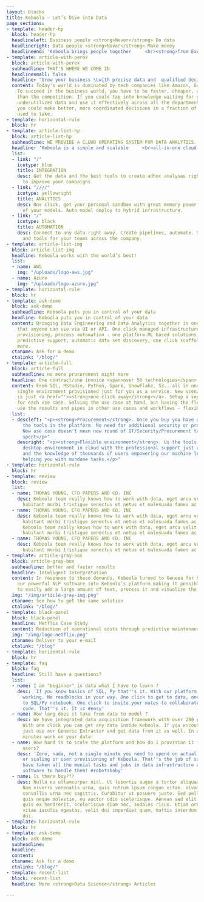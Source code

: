 ```yaml
---
layout: blocks
title: Keboola – Let’s Dive into Data
page_sections:
- template: header-hp
  block: header-hp
  headlineleft: Business people <strong>Never</strong> Do data
  headlineright: Data people <strong>Never</strong> Make money
  headlineend: 'Keboola brings people together     <br><strong>from Excel to AI</strong> with lightning speed. '
- template: article-with-perex
  block: article-with-perex
  subheadline: THAT'S WHERE WE COME IN
  headlinesmall: false
  headline: "Grow your business \Lwith precise data and  qualified decisions"
  content: Today's world is dominated by tech companies like Amazon, Google, and Facebook.
    To succeed in the business world, you have to be faster, cheaper, and more precise
    than the competition. If you could tap into knowledge waiting for you in your
    underutilized data and use it effectively across all the departments of your business,
    you could make better, more coordinated decisions in a fraction of the time it
    used to take.
- template: horizontal-rule
  block: hr
- template: article-list-hp
  block: article-list-hp
  subheadline: WE PROVIDE A CLOUD OPERATING SYSTEM FOR DATA ANALYTICS.
  headline: 'Keboola is a simple and scalable     <br>all-in-one cloud environment.'
  list:
  - link: "/"
    icotype: blue
    title: INTEGRATION
    desc: Get the data and the best tools to create adhoc analyses right in your department
      to improve your campaigns.
  - link: "////"
    icotype: yellowright
    title: ANALYTICS
    desc: One click, get your personal sandbox with great memory power to run all
      of your models. Auto model deploy to hybrid infrastructure.
  - link: "/"
    icotype: black
    title: AUTOMATION
    desc: Connect to any data right away. Create pipelines, automate. Share data catalogues
      and tools for your teams across the company.
- template: article-list-img
  block: article-list-img
  headline: Keboola works with the world’s best!
  list:
  - name: AWS
    img: "/uploads/logo-aws.jpg"
  - name: Azure
    img: "/uploads/logo-azure.jpg"
- template: horizontal-rule
  block: hr
- template: ask-demo
  block: ask-demo
  subheadline: Keboola puts you in control of your data
  headline: Keboola puts you in control of your data
  content: Bringing Data Engineering and Data Analytics together in one single platform
    that anyone can use via UI or API. One click managed infrastructure, all people
    provisioning, process automation - one platform.ML based solutions that provide
    predictive support, automatic data set discovery, one click scaffolding and much
    more.
  ctaname: Ask for a demo
  ctalink: "/blog/"
- template: article-full
  block: article-full
  subheadline: no more procurement night mare
  headline: One contract/one invoice <span>over 50 technologies</span>
  content: From SQL, RStudio, Python, Spark, Snowflake, S3...all in one contract and
    single environment provisioned just for you as a service. New scenario and configuration
    is just <a href=""><strong>one click away</strong></a>. Setup a separate project
    for each use case. Solving the use case at hand, but having the flexibility to
    use the results and pipes in other use cases and workflows - flexibility.
  list:
  - descleft: "<p><strong>Procurement</strong>. Once you buy you have access to all
      the tools in the platform. No need for additional security or procurement permissions.
      New use case doesn’t mean new round of IT/Security/Procurement talks and weeks
      spent</p>"
    descright: "<p><strong>Flexible environment</strong>. Us the tools you know from
      desktop environment in cloud with the professional support just one click away
      and the knowledge of thousands of users empowering our machine learning and
      helping you with mundane tasks.</p>"
- template: horizontal-rule
  block: hr
- template: review
  block: review
  list:
  - name: THOMAS YOUNG, CFO PAPERS AND CO. INC
    desc: Keboola team really knows how to work with data, eget arcu velit. Pellentesque
      habitant morbi tristique senectus et netus et malesuada fames ac turpis egestas.
  - name: THOMAS YOUNG, CFO PAPERS AND CO. INC
    desc: Keboola team really knows how to work with data, eget arcu velit. Pellentesque
      habitant morbi tristique senectus et netus et malesuada fames ac turpis egestas.
      Keboola team really knows how to work with data, eget arcu velit. Pellentesque
      habitant morbi tristique senectus et netus et malesuada fames ac turpis egestas.
  - name: THOMAS YOUNG, CFO PAPERS AND CO. INC
    desc: Keboola team really knows how to work with data, eget arcu velit. Pellentesque
      habitant morbi tristique senectus et netus et malesuada fames ac turpis egestas.
- template: article-gray-box
  block: article-gray-box
  subheadline: better and faster results
  headline: Inteligent Interpretation
  content: In response to these demands, Keboola turned to Geneea for help. We integrated
    our powerful NLP software into Keboola’s platform making it possible for customers
    to easily add a large amount of text, process it and visualize the results.
  img: "/img/article-gray-img.png"
  ctaname: See how to get the same solution
  ctalink: "/blog/"
- template: black-panel
  block: black-panel
  headline: Netflix Case Study
  content: Reduction of operational costs through predictive maintenance.
  img: "/img/logo-netflix.png"
  ctaname: Deliver to your e-mail
  ctalink: "/blog"
- template: horizontal-rule
  block: hr
- template: faq
  block: faq
  headline: Still have a questions?
  list:
  - name: I am "beginner" in data what I have to learn ?
    desc: 'If you know basics of SQL, Py that''s it. With our platform you just start
      working. No roadblocks in your way. One click to get to data, one click to get
      to SQL/Py notebook. One click to invite your mates to collaborate on the same
      code. That''s it. It is #easy'
  - name: How long does it take from data to model ?
    desc: We have integrated data acquisition framework with over 200 preset connectors.
      With one click you can get any data inside Keboola. If you encounter new source,
      just use our Generic Extractor and get data from it as well. In a matter of
      minutes work on your data!
  - name: How hard is to scale the platform and how do I provision it for multiple
      users?
    desc: 'Zero, nada, not a single minute you need to spend on actual management
      or scaling or user provisioning of Keboola. That''s the job of software! We
      have taken all the menial tasks and jobs in data infrastructure and built a
      software to handle them! #robotsbaby'
  - name: Is there buy???
    desc: Nulla eu ullamcorper nisl. Ut lobortis augue a tortor aliquam ullamcorper.
      Nam viverra venenatis urna, quis rutrum ipsum congue vitae. Vivamus commodo
      convallis urna nec sagittis. Curabitur ut posuere justo. Sed pellentesque ipsum
      quis neque molestie, eu auctor odio scelerisque. Aenean sed elit ex. Suspendisse
      quis ex hendrerit, scelerisque diam nec, sodales risus. Etiam ornare, tellus
      vitae iaculis egestas, velit dui imperdiet quam, mattis interdum arcu est ut
      dui.
- template: horizontal-rule
  block: hr
- template: ask-demo
  block: ask-demo
  subheadline: 
  headline: 
  content: 
  ctaname: Ask for a demo
  ctalink: "/blog/"
- template: recent-list
  block: recent-list
  headline: More <strong>Data Science</strong> Articles

---
```

